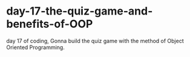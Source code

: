 # day-17-the-quiz-game-and-benefits-of-OOP
day 17 of coding, Gonna build the quiz game with the method of Object Oriented Programming.
